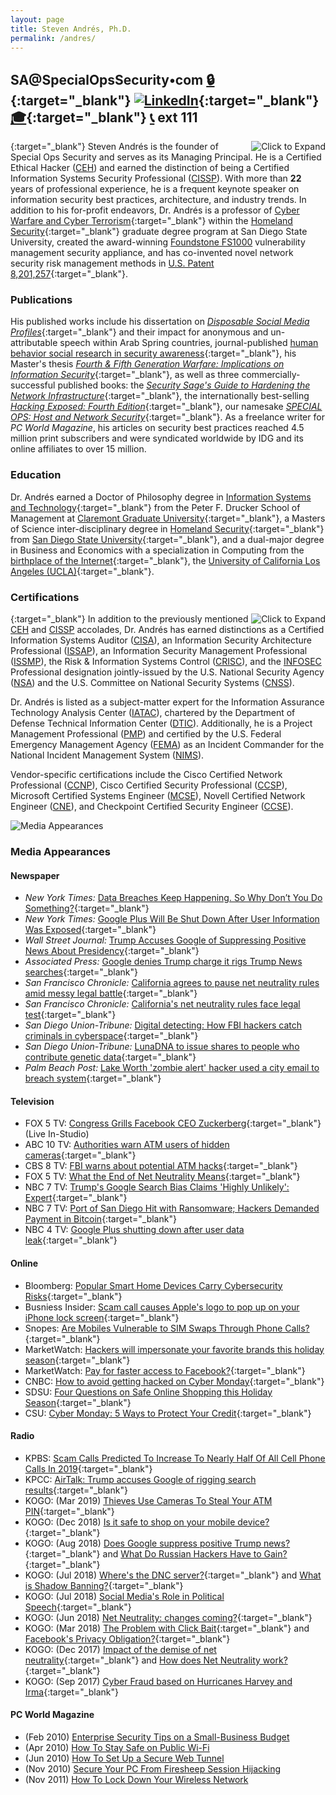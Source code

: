 ```yaml
---
layout: page
title: Steven Andrés, Ph.D.
permalink: /andres/
---
```



## SA@SpecialOpsSecurity•com [🔒](https://keybase.io/stevenandres/pgp_keys.asc?fingerprint=f8e8a9a76ab9452fea3925793ecf7d681f3fa845 "PGP Public Key"){:target="_blank"} [![LinkedIn](/assets/img/icons/linkedin.png)](https://linkedin.com/in/stevenandres "LinkedIn Profile"){:target="_blank"} [🎓](https://homelandsecurity.sdsu.edu/faculty/andres "Faculty Biography"){:target="_blank"} [📞](tel:+18887869633) ext 111

[<img class="headshot" align="right" src="/assets/img/team/andres.jpg" title="Click to Expand" />](/assets/img/team/andres.jpg){:target="_blank"}
Steven Andr&eacute;s is the founder of Special Ops Security and serves as its Managing Principal. He is a Certified Ethical Hacker ([CEH](https://www.eccouncil.org/programs/certified-ethical-hacker-ceh/)) and earned the distinction of being a Certified Information Systems Security Professional ([CISSP](https://www.isc2.org/Certifications/CISSP)). With more than **22** years of professional experience, he is a frequent keynote speaker on information security best practices, architecture, and industry trends. In addition to his for-profit endeavors, Dr. Andr&eacute;s is a professor of [Cyber Warfare and Cyber Terrorism](https://homelandsecurity.sdsu.edu/cyber){:target="_blank"} within the [Homeland Security](https://homelandsecurity.sdsu.edu/faculty/andres){:target="_blank"} graduate degree program at San Diego State University, created the award-winning [Foundstone FS1000](http://www.pcmag.com/article2/0,2817,1400379,00.asp) vulnerability management security appliance, and has co-invented novel network security risk management methods in [U.S. Patent 8,201,257](https://www.google.com/patents/US8201257){:target="_blank"}.

### Publications

His published works include his dissertation on [_Disposable Social Media Profiles_](https://gradworks.umi.com/37/38/3738586.html){:target="_blank"} and their impact for anonymous and un-attributable speech within Arab Spring countries, journal-published [human behavior social research in security awareness](https://homelandsecurity.sdsu.edu/faculty/andres){:target="_blank"}, his Master's thesis [_Fourth &amp; Fifth Generation Warfare: Implications on Information Security_](https://libpac.sdsu.edu/record=b3636115){:target="_blank"}, as well as three commercially-successful published books: the [_Security Sage's Guide to Hardening the Network Infrastructure_](https://amazon.com/o/ASIN/1931836019/?tag=specopssecu-20){:target="_blank"}, the internationally best-selling [_Hacking Exposed: Fourth Edition_](https://amazon.com/o/ASIN/0072227427/?tag=specopssecu-20){:target="_blank"}, our namesake [_SPECIAL OPS: Host and Network Security_](https://amazon.com/o/ASIN/1931836698/?tag=specopssecu-20){:target="_blank"}. As a freelance writer for _PC World Magazine_, his articles on security best practices reached 4.5 million print subscribers and were syndicated worldwide by IDG and its online affiliates to over 15 million.

### Education

Dr. Andr&eacute;s earned a Doctor of Philosophy degree in [Information Systems and Technology](https://www.cgu.edu/school/center-for-information-systems-and-technology/){:target="_blank"} from the Peter F. Drucker School of Management at [Claremont Graduate University](https://www.cgu.edu){:target="_blank"}, a Masters of Science inter-disciplinary degree in [Homeland Security](https://homelandsecurity.sdsu.edu){:target="_blank"} from [San Diego State University](https://www.sdsu.edu){:target="_blank"}, and a dual-major degree in Business and Economics with a specialization in Computing from the [birthplace of the Internet](https://samueli.ucla.edu/internet50/){:target="_blank"}, the [University of California Los Angeles (UCLA)](https://ucla.edu){:target="_blank"}.

### Certifications

[<img class="biography" align="right" src="/assets/img/team/andres_cert.png" title="Click to Expand" />](/assets/img/team/andres_cert.png){:target="_blank"}
In addition to the previously mentioned [CEH](https://www.eccouncil.org/programs/certified-ethical-hacker-ceh/) and [CISSP](https://www.isc2.org/Certifications/CISSP) accolades, Dr. Andr&eacute;s has earned distinctions as a Certified Information Systems Auditor ([CISA](http://www.isaca.org/CERTIFICATION/CISA-CERTIFIED-INFORMATION-SYSTEMS-AUDITOR/)), an Information Security Architecture Professional ([ISSAP](https://www.isc2.org/Certifications/CISSP-Concentrations)), an Information Security Management Professional ([ISSMP](https://www.isc2.org/Certifications/CISSP-Concentrations)), the Risk &amp; Information Systems Control ([CRISC](http://www.isaca.org/Certification/CRISC-Certified-in-Risk-and-Information-Systems-Control/)), and the [INFOSEC](http://iac.dtic.mil/iatac/sme.html) Professional designation jointly-issued by the U.S. National Security Agency ([NSA](https://www.nsa.gov/)) and the U.S. Committee on National Security Systems ([CNSS](https://www.cnss.gov/)). 

Dr. Andr&eacute;s is listed as a subject-matter expert for the Information Assurance Technology Analysis Center ([IATAC](https://csiac.org/people/iatac/)), chartered by the Department of Defense Technical Information Center ([DTIC](https://discover.dtic.mil/)). Additionally, he is a Project Management Professional ([PMP](https://www.pmi.org/certifications/types/project-management-pmp)) and certified by the U.S. Federal Emergency Management Agency ([FEMA](https://fema.gov/)) as an Incident Commander for the National Incident Management System ([NIMS](https://training.fema.gov/nims/)). 

Vendor-specific certifications include the Cisco Certified Network Professional ([CCNP](https://www.cisco.com/c/en/us/training-events/training-certifications/certifications/professional/ccnp-routing-switching.html)), Cisco Certified Security Professional ([CCSP](https://www.cisco.com/c/en/us/training-events/training-certifications/certifications/professional/ccnp-security.html)), Microsoft Certified Systems Engineer ([MCSE](https://www.microsoft.com/en-us/learning/mcse-certification.aspx)), Novell Certified Network Engineer ([CNE](https://www.novell.com/training/certinfo/cne/)), and Checkpoint Certified Security Engineer ([CCSE](https://training-certifications.checkpoint.com/#/)).

![Media Appearances](/assets/img/team/andres_media.png)

### Media Appearances

#### Newspaper

* _New York Times:_ [Data Breaches Keep Happening. So Why Don’t You Do Something?](https://www.nytimes.com/2018/08/01/technology/data-breaches.html){:target="_blank"}
* _New York Times:_ [Google Plus Will Be Shut Down After User Information Was Exposed](https://www.nytimes.com/2018/10/08/technology/google-plus-security-disclosure.html){:target="_blank"}
* _Wall Street Journal:_ [Trump Accuses Google of Suppressing Positive News About Presidency](https://www.wsj.com/articles/trump-accuses-google-of-suppressing-positive-news-about-his-presidency-1535459748){:target="_blank"}
* _Associated Press:_ [Google denies Trump charge it rigs Trump News searches](https://apnews.com/75b9486663fe45f5910bc558db24f65a/Google-denies-Trump-charge-it-rigs-Trump-News-searches){:target="_blank"}
* _San Francisco Chronicle:_ [California agrees to pause net neutrality rules amid messy legal battle](https://www.sfchronicle.com/business/article/California-agrees-to-pause-net-neutrality-rules-13339707.php){:target="_blank"}
* _San Francisco Chronicle:_ [California's net neutrality rules face legal test](https://www.sfchronicle.com/business/article/California-s-net-neutrality-rules-face-legal-13273282.php){:target="_blank"}
* _San Diego Union-Tribune:_ [Digital detecting: How FBI hackers catch criminals in cyberspace](http://www.sandiegouniontribune.com/news/public-safety/sd-me-fbi-hacker-20180819-story.html){:target="_blank"}
* _San Diego Union-Tribune:_ [LunaDNA to issue shares to people who contribute genetic data](http://www.sandiegouniontribune.com/business/technology/sd-fi-lunadna-rega-20181012-story.html){:target="_blank"}
* _Palm Beach Post:_ [Lake Worth 'zombie alert' hacker used a city email to breach system](https://www.mypalmbeachpost.com/news/lake-worth-zombie-alert-hacker-used-city-email-breach-system/DV1ugfLLxTuOOkMpckgfOJ/){:target="_blank"}

#### Television

* FOX 5 TV: [Congress Grills Facebook CEO Zuckerberg](https://www.youtube.com/watch?v=l5PGD23nFtU){:target="_blank"} (Live In-Studio)
* ABC 10 TV: [Authorities warn ATM users of hidden cameras](https://www.10news.com/news/local-news/authorities-warn-atm-users-of-hidden-cameras){:target="_blank"}
* CBS 8 TV: [FBI warns about potential ATM hacks](http://www.cbs8.com/clip/14566222/banks-){:target="_blank"}
* FOX 5 TV: [What the End of Net Neutrality Means](http://fox5sandiego.com/2017/12/14/the-end-of-net-neutrality-what-it-all-means/){:target="_blank"}
* NBC 7 TV: [Trump's Google Search Bias Claims 'Highly Unlikely': Expert](https://www.nbcsandiego.com/news/local/Trump-Blasts-Google-Search-Campaign-Fundraises-On-Issue-Later-in-Day-491941001.html){:target="_blank"}
* NBC 7 TV: [Port of San Diego Hit with Ransomware; Hackers Demanded Payment in Bitcoin](https://www.nbcsandiego.com/news/local/Port-of-San-Diego-Hit-with-Ransomware-Hackers-Demanded-Payment-in-Bitcoin-494548991.html){:target="_blank"}
* NBC 4 TV: [Google Plus shutting down after user data leak](https://www.kron4.com/news/bay-area/google-plus-shutting-down-after-user-data-leak/1522577363){:target="_blank"}

#### Online

* Bloomberg: [Popular Smart Home Devices Carry Cybersecurity Risks](https://news.bloomberglaw.com/privacy-and-data-security/popular-smart-home-devices-carry-cybersecurity-risks-1){:target="_blank"}
* Busniess Insider: [Scam call causes Apple's logo to pop up on your iPhone lock screen](https://www.businessinsider.com/apple-phone-number-logo-shows-up-on-iphones-in-scam-calls-2019-1){:target="_blank"}
* Snopes: [Are Mobiles Vulnerable to SIM Swaps  Through Phone Calls?](https://www.snopes.com/fact-check/mobile-phone-sim-card-swap/){:target="_blank"}
* MarketWatch: [Hackers will impersonate your favorite brands this holiday season](https://www.marketwatch.com/story/hackers-will-impersonate-your-favorite-brands-this-holiday-season-tips-for-safe-shopping-2018-11-20){:target="_blank"}
* MarketWatch: [Pay for faster access to Facebook?](https://www.marketwatch.com/story/the-end-of-net-neutrality-could-mean-you-pay-for-faster-access-to-sites-like-facebook-2018-06-14){:target="_blank"}
* CNBC: [How to avoid getting hacked on Cyber Monday](https://www.cnbc.com/2018/11/26/how-to-avoid-getting-hacked-on-cyber-monday.html){:target="_blank"}
* SDSU: [Four Questions on Safe Online Shopping this Holiday Season](http://newscenter.sdsu.edu/sdsu_newscenter/news_story.aspx?sid=77490){:target="_blank"}
* CSU: [Cyber Monday: 5 Ways to Protect Your Credit](https://www2.calstate.edu/csu-system/news/pages/cyber-monday-do-you-know-these-5-ways-to-protect-your-credit.aspx){:target="_blank"}

#### Radio 

* KPBS: [Scam Calls Predicted To Increase To Nearly Half Of All Cell Phone Calls In 2019](https://www.kpbs.org/news/2018/sep/26/scam-calls-predicted-increase-nearly-half-all-cell/){:target="_blank"}
* KPCC: [AirTalk: Trump accuses Google of rigging search results](http://www.scpr.org/programs/airtalk/2018/08/30/63608/-){:target="_blank"}
* KOGO: (Mar 2019) [Thieves Use Cameras To Steal Your ATM PIN](https://youtube.com/watch?v=zUSSTLjJVfw){:target="_blank"}
* KOGO: (Dec 2018) [Is it safe to shop on your mobile device?](https://youtube.com/watch?v=s51lesJ6vE0){:target="_blank"}
* KOGO: (Aug 2018) [Does Google suppress positive Trump news?](https://youtube.com/watch?v=da0AVDcamEU){:target="_blank"} and [What Do Russian Hackers Have to Gain?](https://youtube.com/watch?v=q0YGmdZYBWc){:target="_blank"}
* KOGO: (Jul 2018) [Where's the DNC server?](https://youtube.com/watch?v=ILWngij5mbI){:target="_blank"} and [What is Shadow Banning?](https://youtube.com/watch?v=Sb0I8cONoTg){:target="_blank"} 
* KOGO: (Jul 2018) [Social Media's Role in Political Speech](https://youtube.com/watch?v=hwq49Lqf6OU){:target="_blank"}
* KOGO: (Jun 2018) [Net Neutrality: changes coming?](https://youtube.com/watch?v=Zm65E25rn_Q){:target="_blank"}
* KOGO: (Mar 2018) [The Problem with Click Bait](https://youtube.com/watch?v=pRCIS6OdGlk){:target="_blank"} and [Facebook's Privacy Obligation?](https://youtube.com/watch?v=Qr6M0vUVzGo){:target="_blank"}
* KOGO: (Dec 2017) [Impact of the demise of net neutrality](https://youtube.com/watch?v=YgYfibhHZGs){:target="_blank"} and [How does Net Neutrality work?](https://youtube.com/watch?v=Ov--OKcsQe0){:target="_blank"}
* KOGO: (Sep 2017) [Cyber Fraud based on Hurricanes Harvey and Irma](https://youtube.com/watch?v=yVgptiMu9Xk){:target="_blank"}

#### PC World Magazine

* (Feb 2010) [Enterprise Security Tips on a Small-Business Budget](https://www.pcworld.com/article/516904)
* (Apr 2010) [How To Stay Safe on Public Wi-Fi](https://www.pcworld.com/article/512085/)
* (Jun 2010) [How To Set Up a Secure Web Tunnel](https://www.pcworld.com/article/506907/)
* (Nov 2010) [Secure Your PC From Firesheep Session Hijacking](https://www.pcworld.com/article/498465/)
* (Nov 2011) [How To Lock Down Your Wireless Network](https://www.pcworld.com/article/477902/)




